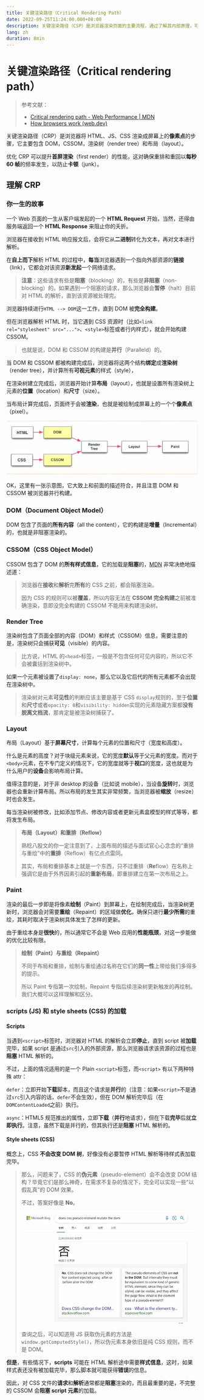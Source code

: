```yaml
---
title: 关键渲染路径（Critical Rendering Path）
date: 2022-09-25T11:24:00.000+08:00
description: 关键渲染路径（CSP）是浏览器渲染页面的主要流程，通过了解其内部原理，可对前端性能优化起到重要的指示作用。
lang: zh
duration: 8min
---
```


# 关键渲染路径（Critical rendering path）

> 参考文献：
>
> - [Critical rendering path - Web Performance | MDN ](https://developer.mozilla.org/en-US/docs/Web/Performance/Critical_rendering_path)
> - [How browsers work (web.dev)](https://web.dev/howbrowserswork/)

关键渲染路径（CRP）是浏览器将 HTML、JS、CSS 渲染成屏幕上的**像素点**的步骤，它主要包含 DOM，CSSOM，渲染树（render tree）和布局（layout）。

优化 CRP 可以提升**首屏渲染**（first render）的性能，这对确保重排和重回以**每秒 60 帧**的频率发生，以防止**卡顿**（junk）。

## 理解 CRP

### 你一生的故事

一个 Web 页面的一生从客户端发起的一个 **HTML Request** 开始，当然，还得由服务端返回一个 **HTML Response** 来阻止你的夭折。

浏览器在接收到 HTML 响应报文后，会将它从**二进制**转化为文本，再对文本进行解析。

在**自上而下**解析 HTML 的过程中，**每当**浏览器遇到一个指向外部资源的**链接**（link），它都会对该资源**新发起**一个网络请求。

> **注意**：这些请求有些是**阻塞**（blocking）的，有些是**非阻塞**（non-blocking）的。如果遇到一个阻塞的请求，那么浏览器会**暂停**（halt）目前对 HTML 的解析，直到该资源被处理完。

浏览器持续进行`HTML --> DOM`这一工作，直到 DOM 被**完全构建**。

但在浏览器解析 HTML 时，当它遇到 CSS 资源时（比如`<link rel="stylesheet" src="...">`、`<style>`标签或者行内样式），就会开始构建 CSSOM。

> 也就是说，DOM 和 CSSOM 的构建是**并行**（Paralleld）的。

当 DOM 和 CSSOM 都被构建完成后，浏览器将这两个结构**绑定**成**渲染树**（render tree），并计算所有**可视元素**的样式（style），

在渲染树建立完成后，浏览器开始计算**布局**（layout），也就是设置所有渲染树上元素的**位置**（location）和**尺寸**（size）。

当布局计算完成后，页面终于会被**渲染**，也就是被绘制成屏幕上的一个个**像素点**（pixel）。

![Critical rendering path](../../assets/critical-rendering-path/render.webp)

OK，这里有一张示意图，它大致上和前面的描述符合，并且注意 DOM 和 CSSOM 被浏览器并行构建。

### DOM（Document Object Model）

DOM 包含了页面的**所有内容**（all the content），它的构建是**增量**（Incremental）的，也就是非阻塞渲染的。

### CSSOM（CSS Object Model）

CSSOM 包含了 DOM 的**所有样式信息**，它的加载是**阻塞**的，[MDN](https://developer.mozilla.org/en-US/docs/Web/Performance/Critical_rendering_path) 非常决绝地描述道：

> 浏览器在**接收**和**解析**完**所有**的 CSS 之前，都会阻塞渲染。
>
> 因为 CSS 的规则可以被**覆盖**，所以内容无法在 **CSSOM 完全构建**之前被准确渲染，意即没完全构建的 CSSOM 不能用来构建渲染树。

### Render Tree

渲染树包含了页面全部的内容（DOM）和样式（CSSOM）信息，需要注意的是，渲染树只会捕获**可见**（visible）的内容。

> 比方说，HTML 的`<head>`标签，一般是不包含任何可见内容的，所以它不会被囊括到渲染树中。

如果一个元素被设置了`display: none`，那么它以及它后代的所有元素都不会出现在渲染树中。

> 渲染树对元素**可见性**的判断应该主要是基于 CSS `display`规则的，至于**位置**和**尺寸**或者`opacity: 0`和`visibility: hidden`实现的元素隐藏方案都**没有脱离文档流**，那肯定是被渲染树捕获了。

### Layout

布局（Layout）基于**屏幕尺寸**，计算每个元素的位置和尺寸（宽度和高度）。

什么是元素的高度？对于块级元素来说，它的宽度**默认**等于父元素的宽度。而对于`<body>`元素，在不专门定义的情况下，它的宽度就等于**视口**的宽度，这也就是为什么用户的**设备**会影响布局计算。

值得注意的是，对于非 desktop 的设备（比如说 mobile），当设备**旋转**时，浏览器也会重新计算布局。所以布局的发生其实非常频繁，当浏览器被**缩放**（resize）时也会发生。

每当渲染树被修改，比如添加节点、修改内容或者更新元素盒模型的样式等等，都将发生布局。

> **布局（Layout）和重排（Reflow）**
>
> 熟稔八股文的你一定注意到了，上面布局的描述与面试官心心念念的“重排与重绘”中的**重排**（Reflow）有亿点点雷同。
>
> 其实，布局和重排基本上就是一个东西，只不过重排（**Re**flow）在名称上强调它是由于外界因素引起的**重新布局**，即重排建立在第一次布局之上。

### Paint

渲染的最后一步即是将像素**绘制**（Paint）到屏幕上，在绘制完成后，当渲染树更新时，浏览器会对需要**重绘**（Repaint）的区域做**优化**，确保只进行**最少所需**的重绘，其耗时取决于渲染树具体发生了怎样的更新。

由于重绘本身是**很快**的，所以通常它不会是 Web 应用的**性能瓶颈**，对这一步能做的优化比较有限。

> **绘制（Paint）与重绘（Repaint）**
>
> 不同于布局和重排，绘制与重绘通过名称在它们的**同一性**上带给我们多得多的提示。
>
> 所以 Paint 专指第一次绘制，Repaint 专指后续渲染树更新触发的再绘制。我们大概可以这样理解和区分。

### scripts (JS) 和 style sheets (CSS) 的加载

#### Scripts

当遇到`<script>`标签时，浏览器对 HTML 的解析会立即**停止**，直到 script 被**加载**完毕，如果 script 是通过`src`引入的外部资源，那么浏览器请求该资源的过程也是**阻塞** HTML 解析的。

不过，上面的情况适用的是一个 Plain `<script>`标签，而`<script>` 有以下两种特殊 attr：

`defer`：立即开始**下载**脚本，而且这个请求是**并行**的（注意：如果`<script>`不是通过`src`引入内容的话，`defer`不会生效），但在 DOM 解析完毕后（在`DOMContentLoaded`之前）执行。

`async`：HTML5 规范推出的属性，立即**下载**（**并行**地请求），但在下载**完毕**后就**立即执行**。注意，虽然下载是并行的，但其执行还是**阻塞** HTML 解析的。

#### Style sheets (CSS)

概念上，CSS **不会改变 DOM 树**，好像没有必要暂停 HTML 解析等待样式表加载完毕。

> 那么，问题来了，CSS 的**伪元素**（pseudo-element）会不会改变 DOM 结构？毕竟它们是那么神奇，在需求不复杂的情况下，完全可以实现一些“以假乱真”的 DOM 效果。
>
> 不过，答案好像是 **No**。
>
> ![关键渲染路径流程图](../../assets/critical-rendering-path/css-mutate-dom.webp)
>
> 查询之后，可以知道用 JS 获取伪元素的方法是`window.getComputedStyle()`，所以伪元素本身依旧是纯 CSS 规则，而不是 DOM。

**但是**，有些情况下，**scripts** 可能在 HTML 解析途中需要**样式信息**，这时，如果样式表还没有被加载完毕，那么脚本就可能获得**错误**的信息。

因此，对 CSS 文件的**请求**和**解析**通常都是**阻塞**渲染的，而且最重要的是，不完整的 CSSOM 会**阻塞 script 元素**的加载。
